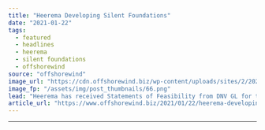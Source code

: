 ```yaml
---
title: "Heerema Developing Silent Foundations"
date: "2021-01-22"
tags: 
  - featured
  - headlines
  - heerema
  - silent foundations
  - offshorewind
source: "offshorewind"
image_url: "https://cdn.offshorewind.biz/wp-content/uploads/sites/2/2021/01/22155007/Heerema-silent-foundations.png"
image_fp: "/assets/img/post_thumbnails/66.png"
lead: "Heerema has received Statements of Feasibility from DNV GL for two of its &#8220;silent"
article_url: "https://www.offshorewind.biz/2021/01/22/heerema-developing-silent-foundations/"
---
```


---
